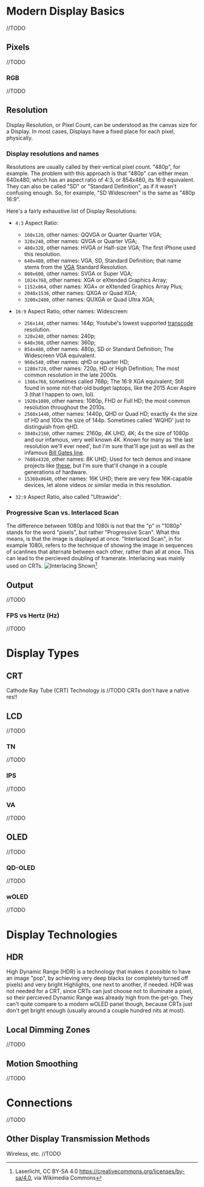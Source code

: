 # Modern Display Basics

//TODO

## Pixels

//TODO

### RGB

//TODO

## Resolution

Display Resolution, or Pixel Count, can be understood as the canvas size for a Display. In most cases, Displays have a fixed place for each pixel, physically. 

### Display resolutions and names

Resolutions are usually called by their vertical pixel count. "480p", for example. The problem with this approach is that "480p" can either mean 640x480, which has an aspect ratio of 4:3, or 854x480, its 16:9 equivalent. They can also be called "SD" or "Standard Definition", as if it wasn't confusing enough. So, for example, "SD Widescreen" is the same as "480p 16:9".

Here's a fairly exhaustive list of Display Resolutions:

- `4:3` Aspect Ratio:
    - `160x120`, other names: QQVGA or Quarter Quarter VGA;
    - `320x240`, other names: QVGA or Quarter VGA;
    - `480x320`, other names: HVGA or Half-size VGA; The first iPhone used this resolution.
    - `640x480`, other names: VGA, SD, Standard Definition; that name stems from the [VGA](../00%20-%20Hardware/Interfaces.md#VGA) Standard Resolution.
    - `800x600`, other names: SVGA or Super VGA;
    - `1024x768`, other names: XGA or eXtended Graphics Array; 
    - `1152x864`, other names: XGA+ or eXtended Graphics Array Plus;
    - `2048x1536`, other names: QXGA or Quad XGA;
    - `3200x2400`, other names: QUXGA or Quad Ultra XGA;


- `16:9` Aspect Ratio, other names: Widescreen:
    - `256x144`, other names: 144p; Youtube's lowest supported [transcode](../01%20-%20BIOS%20&%20OS/File%20Types.md#transcoding) resolution.
    - `320x240`, other names: 240p;
    - `640x360`, other names: 360p;
    - `854x480`, other names: 480p, SD or Standard Definition; The Widescreen VGA equivalent.
    - `960x540`, other names: qHD or quarter HD;
    - `1280x720`, other names: 720p, HD or High Definition; The most common resolution in the late 2000s.
    - `1366x768`, sometimes called 768p; The 16:9 XGA equivalent; Still found in some not-that-old budget laptops, like the 2015 Acer Aspire 3 (that I happen to own, lol).
    - `1920x1080`, other names: 1080p, FHD or Full HD; the most common resolution throughout the 2010s.
    - `2560x1440`, other names: 1440p, QHD or Quad HD; exactly 4x the size of HD and 100x the size of 144p. Sometimes called 'WQHD' just to distinguish from qHD.
    - `3840x2160`, other names: 2160p, 4K UHD, 4K; 4x the size of 1080p and our infamous, very well known 4K. Known for many as 'the last resolution we'll ever need', but I'm sure that'll age just as well as the infamous [Bill Gates line](https://quoteinvestigator.com/2011/09/08/640k-enough/).
    - `7680x4320`, other names: 8K UHD; Used for tech demos and insane projects like [these](https://www.holoxica.com/looking-glass-8k-gen2), but I'm sure that'll change in a couple generations of hardware.
    - `15360x8640`, other names: 16K UHD; there are very few 16K-capable devices, let alone videos or similar media in this resolution.


- `32:9` Aspect Ratio, also called "Ultrawide":

### Progressive Scan vs. Interlaced Scan

The difference between 1080p and 1080i is not that the "p" in "1080p" stands for the word "pixels", but rather "Progressive Scan". What this means, is that the image is displayed at once. "Interlaced Scan", in for example 1080i, refers to the technique of showing the image in sequences of scanlines that alternate between each other, rather than all at once. This can lead to the percieved doubling of framerate. Interlacing was mainly used on CRTs.
![Interlacing Shown](CRT_Scanlines.gif)[^1]

## Output

//TODO

### FPS vs Hertz (Hz)

//TODO

# Display Types

## CRT

Cathode Ray Tube (CRT) Technology is //TODO
CRTs don't have a native res!!

## LCD

//TODO

### TN

//TODO

### IPS

//TODO

### VA

//TODO

## OLED

//TODO

### QD-OLED

//TODO

### wOLED

//TODO

# Display Technologies

## HDR

High Dynamic Range (HDR) is a technology that makes it possible to have an image "pop", by achieving very deep blacks (or completely turned off pixels) and very bright Highlights, one next to another, if needed. HDR was not needed for a CRT, since CRTs can just choose not to illuminate a pixel, so their percieved Dynamic Range was already high from the get-go. They can't quite compare to a modern wOLED panel though, because CRTs just don't get bright enough (usually around a couple hundred nits at most).

## Local Dimming Zones

//TODO

## Motion Smoothing

//TODO

# Connections

//TODO

## Other Display Transmission Methods

Wireless, etc. //TODO

[^1]: Laserlicht, CC BY-SA 4.0 <https://creativecommons.org/licenses/by-sa/4.0>, via Wikimedia Commons